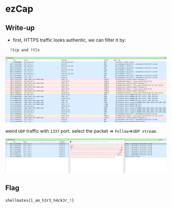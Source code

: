 # ezCap

## Write-up

* first, HTTPS traffic looks authentic, we can filter it by: 
```code
  !tcp and !tls
```

![IMG](filter1.png)

weird `UDP` traffic with `1337` port.
select the packet => `Follow`=>`UDP stream`.

![IMG](flag.png)
## Flag

`shellmates{1_am_h3r3_h4ck3r_!}`
